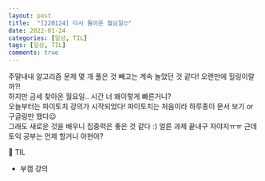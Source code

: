 ```yaml
---
layout: post
title:  "[220124] 다시 돌아온 월요일🙄"
date: 2022-01-24
categories: [일상, TIL]
tags: [일상, TIL]
comments: true
---
```

주말내내 알고리즘 문제 몇 개 풀은 것 빼고는 계속 놀았던 것 같다! 오랜만에 힐링이랄까?!  
하지만 금세 찾아온 월요일.. 시간 너 왜이렇게 빠른거니?  
오늘부터는 파이토치 강의가 시작되었다! 파이토치는 처음이라 하루종이 문서 보기 or 구글링만 했다😉   
그래도 새로운 것을 배우니 집중력은 좋은 것 같다 :) 얼른 과제 끝내구 자야지ㅠㅠ 근데 토익 공부는 언제 할거니 아현아?  

📝 TIL
- 부캠 강의